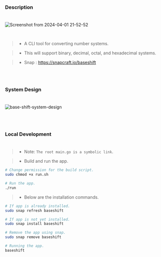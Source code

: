 ### Description
#

![Screenshot from 2024-04-01 21-52-52](https://github.com/kentlouisetonino/baseshift/assets/69438999/d03f0b99-d39d-426b-a10a-00d8a9dad649)



<br />

> - A CLI tool for converting number systems.

> - This will support binary, decimal, octal, and hexadecimal systems.

> - Snap : https://snapcraft.io/baseshift

<br />
<br />



### System Design
#

![base-shift-system-design](https://github.com/kentlouisetonino/baseshift/assets/69438999/13c7d142-0186-417d-94fa-192f96fdac0d)

<br />
<br />



### Local Development
#
> - Note: `The root main.go is a symbolic link`.

> - Build and run the app.

```bash
# Change permission for the build script.
sudo chmod +x run.sh

# Run the app.
./run
```

> - Below are the installation commands.

```bash
# If app is already installed.
sudo snap refresh baseshift

# If app is not yet installed.
sudo snap install baseshift

# Remove the app using snap.
sudo snap remove baseshift

# Running the app.
baseshift
```
